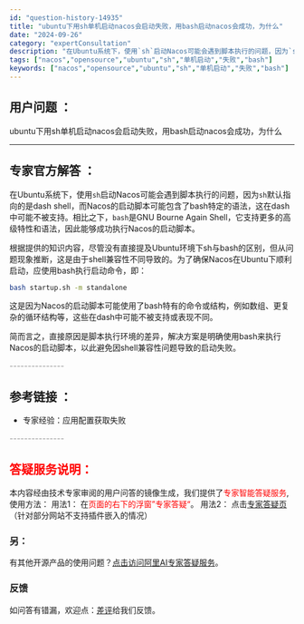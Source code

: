 ```yaml
---
id: "question-history-14935"
title: "ubuntu下用sh单机启动nacos会启动失败，用bash启动nacos会成功，为什么"
date: "2024-09-26"
category: "expertConsultation"
description: "在Ubuntu系统下，使用`sh`启动Nacos可能会遇到脚本执行的问题，因为`sh`默认指向的是dash shell，而Nacos的启动脚本可能包含了bash特定的语法，这在dash中可能不被支持。相比之下，`bash`是GNU Bourne Again Shell，它支持更多的高级特性和语法，因"
tags: ["nacos","opensource","ubuntu","sh","单机启动","失败","bash"]
keywords: ["nacos","opensource","ubuntu","sh","单机启动","失败","bash"]
---
```


## 用户问题 ： 
 ubuntu下用sh单机启动nacos会启动失败，用bash启动nacos会成功，为什么  

---------------
## 专家官方解答 ：

在Ubuntu系统下，使用`sh`启动Nacos可能会遇到脚本执行的问题，因为`sh`默认指向的是dash shell，而Nacos的启动脚本可能包含了bash特定的语法，这在dash中可能不被支持。相比之下，`bash`是GNU Bourne Again Shell，它支持更多的高级特性和语法，因此能够成功执行Nacos的启动脚本。

根据提供的知识内容，尽管没有直接提及Ubuntu环境下sh与bash的区别，但从问题现象推断，这是由于shell兼容性不同导致的。为了确保Nacos在Ubuntu下顺利启动，应使用bash执行启动命令，即：

```bash
bash startup.sh -m standalone
```

这是因为Nacos的启动脚本可能使用了bash特有的命令或结构，例如数组、更复杂的循环结构等，这些在dash中可能不被支持或表现不同。

简而言之，直接原因是脚本执行环境的差异，解决方案是明确使用bash来执行Nacos的启动脚本，以此避免因shell兼容性问题导致的启动失败。


<font color="#949494">---------------</font> 


## 参考链接 ：

* 专家经验：应用配置获取失败 


 <font color="#949494">---------------</font> 
 


## <font color="#FF0000">答疑服务说明：</font> 

本内容经由技术专家审阅的用户问答的镜像生成，我们提供了<font color="#FF0000">专家智能答疑服务</font>,使用方法：
用法1： 在<font color="#FF0000">页面的右下的浮窗”专家答疑“</font>。
用法2： 点击[专家答疑页](https://answer.opensource.alibaba.com/docs/intro)（针对部分网站不支持插件嵌入的情况）
### 另：


有其他开源产品的使用问题？[点击访问阿里AI专家答疑服务](https://answer.opensource.alibaba.com/docs/intro)。
### 反馈
如问答有错漏，欢迎点：[差评](https://ai.nacos.io/user/feedbackByEnhancerGradePOJOID?enhancerGradePOJOId=14942)给我们反馈。
